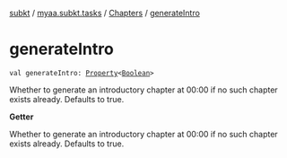 [subkt](../../index.md) / [myaa.subkt.tasks](../index.md) / [Chapters](index.md) / [generateIntro](./generate-intro.md)

# generateIntro

`val generateIntro: `[`Property`](https://docs.gradle.org/current/javadoc/org/gradle/api/provider/Property.html)`<`[`Boolean`](https://kotlinlang.org/api/latest/jvm/stdlib/kotlin/-boolean/index.html)`>`

Whether to generate an introductory chapter at 00:00 if no such chapter exists already.
Defaults to true.

**Getter**

Whether to generate an introductory chapter at 00:00 if no such chapter exists already.
Defaults to true.

